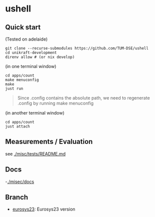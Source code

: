 # ushell

## Quick start

(Tested on adelaide)

```shell
git clone --recurse-submodules https://github.com/TUM-DSE/ushell
cd unikraft-development
direnv allow # (or nix develop)
```

(in one terminal window)
```shell
cd apps/count
make menuconfig
make
just run
```

> Since .config contains the absolute path, we need to regenerate .config by running make menuconfig 

(in another terminal window)
```shell
cd apps/count
just attach
```

## Measurements / Evaluation

see [./misc/tests/README.md](./misc/tests/README.md)

## Docs
-[./misec/docs](./misc/docs)

## Branch
- [eurosys23](https://github.com/TUM-DSE/ushell/tree/eurosys23): Eurosys23 version

